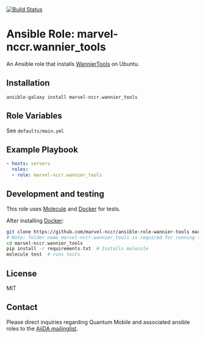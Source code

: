 [![Build Status](https://travis-ci.org/marvel-nccr/ansible-role-wannier-tools.svg?branch=master)](https://travis-ci.org/marvel-nccr/ansible-role-wannier-tools)

# Ansible Role: marvel-nccr.wannier_tools

An Ansible role that installs [WannierTools](https://github.com/quanshengwu/wannier_tools) on Ubuntu.

## Installation

`ansible-galaxy install marvel-nccr.wannier_tools`

## Role Variables

See `defaults/main.yml`

## Example Playbook

```yaml
- hosts: servers
  roles:
  - role: marvel-nccr.wannier_tools
```

## Development and testing

This role uses [Molecule](https://molecule.readthedocs.io/en/latest/#) and [Docker](https://www.docker.com/) for tests.

After installing [Docker](https://www.docker.com/):
```bash
git clone https://github.com/marvel-nccr/ansible-role-wannier-tools marvel-nccr.wannier_tools
# Note: folder name marvel-nccr.wannier_tools is required for running tests
cd marvel-nccr.wannier_tools
pip install -r requirements.txt  # Installs molecule
molecule test  # runs tests
```

## License

MIT

## Contact

Please direct inquiries regarding Quantum Mobile and associated ansible roles to the [AiiDA mailinglist](http://www.aiida.net/mailing-list/).
